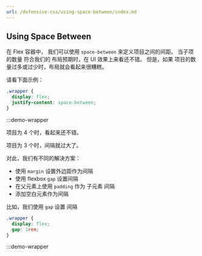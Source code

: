 ```yaml
---
url: /defensive-css/using-space-between/index.md
---
```

## Using Space Between

在 Flex 容器中， 我们可以使用 `space-between` 来定义项目之间的间距。
当子项的数量 符合我们的 布局预期时，在 UI 效果上来看还不错。
但是，如果 项目的数量过多或过少时，布局就会看起来很糟糕。

请看下面示例：

```css
.wrapper {
  display: flex;
  justify-content: space-between;
}
```

:::demo-wrapper

项目为 4 个时，看起来还不错。

项目为 3 个时，间隔就过大了。

对此，我们有不同的解决方案：

* 使用 `margin` 设置外边距作为间隔
* 使用 flexbox `gap` 设置间隔
* 在父元素上使用 `padding` 作为 子元素 间隔
* 添加空白元素作为间隔

比如，我们使用 `gap` 设置 间隔

```css
.wrapper {
  display: flex;
  gap: 1rem;
}
```

:::demo-wrapper
